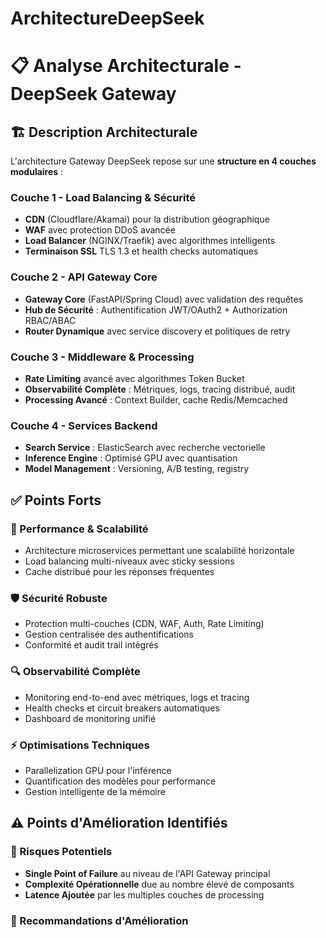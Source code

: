 # ArchitectureDeepSeek
# 📋 Analyse Architecturale - DeepSeek Gateway

## 🏗️ Description Architecturale

L'architecture Gateway DeepSeek repose sur une **structure en 4 couches modulaires** :

### **Couche 1 - Load Balancing & Sécurité**
- **CDN** (Cloudflare/Akamai) pour la distribution géographique
- **WAF** avec protection DDoS avancée
- **Load Balancer** (NGINX/Traefik) avec algorithmes intelligents
- **Terminaison SSL** TLS 1.3 et health checks automatiques

### **Couche 2 - API Gateway Core**
- **Gateway Core** (FastAPI/Spring Cloud) avec validation des requêtes
- **Hub de Sécurité** : Authentification JWT/OAuth2 + Authorization RBAC/ABAC
- **Router Dynamique** avec service discovery et politiques de retry

### **Couche 3 - Middleware & Processing**
- **Rate Limiting** avancé avec algorithmes Token Bucket
- **Observabilité Complète** : Métriques, logs, tracing distribué, audit
- **Processing Avancé** : Context Builder, cache Redis/Memcached

### **Couche 4 - Services Backend**
- **Search Service** : ElasticSearch avec recherche vectorielle
- **Inference Engine** : Optimisé GPU avec quantisation
- **Model Management** : Versioning, A/B testing, registry

## ✅ **Points Forts**

### **🎯 Performance & Scalabilité**
- Architecture microservices permettant une scalabilité horizontale
- Load balancing multi-niveaux avec sticky sessions
- Cache distribué pour les réponses fréquentes

### **🛡️ Sécurité Robuste**
- Protection multi-couches (CDN, WAF, Auth, Rate Limiting)
- Gestion centralisée des authentifications
- Conformité et audit trail intégrés

### **🔍 Observabilité Complète**
- Monitoring end-to-end avec métriques, logs et tracing
- Health checks et circuit breakers automatiques
- Dashboard de monitoring unifié

### **⚡ Optimisations Techniques**
- Parallelization GPU pour l'inférence
- Quantification des modèles pour performance
- Gestion intelligente de la mémoire

## ⚠️ **Points d'Amélioration Identifiés**

### **🚨 Risques Potentiels**
- **Single Point of Failure** au niveau de l'API Gateway principal
- **Complexité Opérationnelle** due au nombre élevé de composants
- **Latence Ajoutée** par les multiples couches de processing

### **🔧 Recommandations d'Amélioration**
